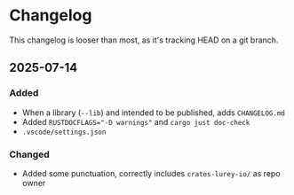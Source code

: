 # Changelog

This changelog is looser than most, as it's tracking HEAD on a git branch.

## 2025-07-14

### Added

- When a library (`--lib`) and intended to be published, adds `CHANGELOG.md`
- Added `RUSTDOCFLAGS="-D warnings"` and `cargo just doc-check`
- `.vscode/settings.json`

### Changed

- Added some punctuation, correctly includes `crates-lurey-io/` as repo owner
